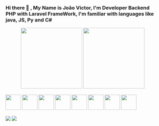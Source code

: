 ### Hi there 👋 , My Name is João Victor, I'm Developer Backend PHP with Laravel FrameWork, I'm familiar with languages like java, JS, Py and C#

<div align="center">
  <img style="height: 200px;" src="https://github-readme-stats.vercel.app/api?username=DeViktor&show_icons=true&theme=tokyonight">
  <img style="height: 200px;" src="https://github-readme-stats.vercel.app/api/top-langs/?username=DeViktor&theme=tokyonight">
</div>

<div><br>
  <img style="height: 50px;" src="https://cdn.jsdelivr.net/gh/devicons/devicon/icons/php/php-plain.svg">
  <img style="height: 50px;" src="https://cdn.jsdelivr.net/gh/devicons/devicon/icons/laravel/laravel-plain-wordmark.svg">
  <img style="height: 50px;" src="https://cdn.jsdelivr.net/gh/devicons/devicon/icons/python/python-plain-wordmark.svg">
  <img style="height: 50px;" src="https://cdn.jsdelivr.net/gh/devicons/devicon/icons/csharp/csharp-plain.svg">
  <img style="height: 50px;" src="https://cdn.jsdelivr.net/gh/devicons/devicon/icons/java/java-original-wordmark.svg">
  <img style="height: 50px;" src="https://cdn.jsdelivr.net/gh/devicons/devicon/icons/javascript/javascript-original.svg">
  <img style="height: 50px;" src="https://cdn.jsdelivr.net/gh/devicons/devicon/icons/mysql/mysql-original-wordmark.svg">
  <img style="height: 50px;" src="https://cdn.jsdelivr.net/gh/devicons/devicon/icons/windows8/windows8-original.svg">
</div>
<br>

<div>
  <a href="https://www.linkedin.com/in/joão-victor-nascimento-da-rocha-009b8316b/"><img src="https://img.shields.io/badge/LinkedIn-0077B5?style=for-the-badge&logo=linkedin&logoColor=white"><a/>
  <a href = "mailto:contato.4years@gmail.com"><img src="https://img.shields.io/badge/-Gmail-%23333?style=for-the-badge&logo=gmail&logoColor=white" target="_blank"></a>
</div>

